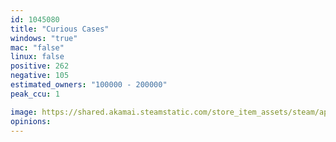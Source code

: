 ```yaml
---
id: 1045080
title: "Curious Cases"
windows: "true"
mac: "false"
linux: false
positive: 262
negative: 105
estimated_owners: "100000 - 200000"
peak_ccu: 1

image: https://shared.akamai.steamstatic.com/store_item_assets/steam/apps/1045080/header.jpg?t=1723187175
opinions:
---
```

